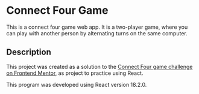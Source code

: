 # Connect Four Game
This is a connect four game web app. It is a two-player game, where you can play with another person by alternating turns on the same computer.

## Description
This project was created as a solution to the [Connect Four game challenge on Frontend Mentor](https://www.frontendmentor.io/challenges/connect-four-game-6G8QVH923s), as project to practice using React.

This program was developed using React version 18.2.0.
